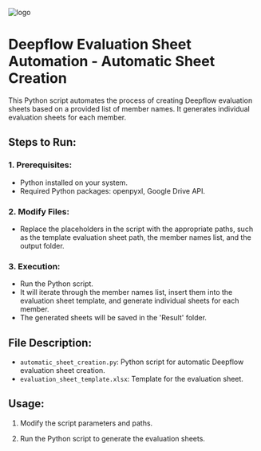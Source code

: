 ![logo](https://github.com/Hazem-Mrad/deepflow-automation/assets/114618938/6da2781e-2fb0-4e40-9b3e-340eeebe6eaa)

# Deepflow Evaluation Sheet Automation - Automatic Sheet Creation

This Python script automates the process of creating Deepflow evaluation sheets based on a provided list of member names. It generates individual evaluation sheets for each member.

## Steps to Run:

### 1. Prerequisites:
- Python installed on your system.
- Required Python packages: openpyxl, Google Drive API.

### 2. Modify Files:
- Replace the placeholders in the script with the appropriate paths, such as the template evaluation sheet path, the member names list, and the output folder.

### 3. Execution:
- Run the Python script.
- It will iterate through the member names list, insert them into the evaluation sheet template, and generate individual sheets for each member.
- The generated sheets will be saved in the 'Result' folder.

## File Description:
- `automatic_sheet_creation.py`: Python script for automatic Deepflow evaluation sheet creation.
- `evaluation_sheet_template.xlsx`: Template for the evaluation sheet.

## Usage:
1. Modify the script parameters and paths.

2. Run the Python script to generate the evaluation sheets.

